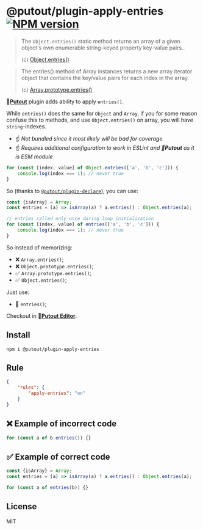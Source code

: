 # @putout/plugin-apply-entries [![NPM version][NPMIMGURL]][NPMURL]

[NPMIMGURL]: https://img.shields.io/npm/v/@putout/plugin-apply-entries.svg?style=flat&longCache=true
[NPMURL]: https://npmjs.org/package/@putout/plugin-apply-entries "npm"

> The `Object.entries()` static method returns an array of a given object's own enumerable string-keyed property key-value pairs..
>
> (c) [Object.entries()](https://developer.mozilla.org/en-US/docs/Web/JavaScript/Reference/Global_Objects/Object/entries)

> The entries() method of Array instances returns a new array iterator object that contains the key/value pairs for each index in the array.
>
> (c) [Array.prototype.entries()](https://developer.mozilla.org/en-US/docs/Web/JavaScript/Reference/Global_Objects/Array/entries)

🐊[**Putout**](https://github.com/coderaiser/putout) plugin adds ability to apply `entries()`.

While `entries()` does the same for `Object` and `Array`, if you for some reason confuse this to methods, and use `Object.entries()` on array, you will have `string`-indexes.

- ☝️ *Not bundled since it most likely will be bad for coverage*
- ☝️ *Requires additional configuration to work in ESLint and 🐊**Putout** as it is ESM module*

```js
for (const [index, value] of Object.entries(['a', 'b', 'c'])) {
    console.log(index === 1); // never true
}
```

So (thanks to [`@putout/plugin-declare`](https://github.com/coderaiser/putout/tree/master/packages/plugin-declare#readme)), you can use:

```js
const {isArray} = Array;
const entries = (a) => isArray(a) ? a.entries() : Object.entries(a);

// entries called only once during loop initialization
for (const [index, value] of entries(['a', 'b', 'c'])) {
    console.log(index === 1); // never true
}
```

So instead of memorizing:

- ❌ `Array.entries()`;
- ❌ `Object.prototype.entries()`;
- ✅ `Array.prototype.entries()`;
- ✅ `Object.entries()`;

Just use:

- 🐊 `entries()`;

Checkout in 🐊[**Putout Editor**](https://putout.cloudcmd.io/#/gist/0eb1e099e049559ef9f70ab426d7b8c9/438e8507b4f46020dc4dd5b7428d7eb7b71877e0).

## Install

```
npm i @putout/plugin-apply-entries
```

## Rule

```json
{
    "rules": {
        "apply-entries": "on"
    }
}
```

## ❌ Example of incorrect code

```js
for (const a of b.entries()) {}
```

## ✅ Example of correct code

```js
const {isArray} = Array;
const entries = (a) => isArray(a) ? a.entries() : Object.entries(a);

for (const a of entries(b)) {}
```

## License

MIT
